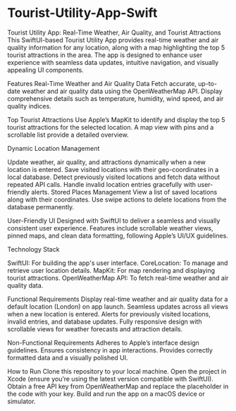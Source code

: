 # Tourist-Utility-App-Swift

Tourist Utility App: Real-Time Weather, Air Quality, and Tourist Attractions
This SwiftUI-based Tourist Utility App provides real-time weather and air quality information for any location, along with a map highlighting the top 5 tourist attractions in the area. The app is designed to enhance user experience with seamless data updates, intuitive navigation, and visually appealing UI components.

Features
Real-Time Weather and Air Quality Data
Fetch accurate, up-to-date weather and air quality data using the OpenWeatherMap API. Display comprehensive details such as temperature, humidity, wind speed, and air quality indices.

Top Tourist Attractions
Use Apple’s MapKit to identify and display the top 5 tourist attractions for the selected location. A map view with pins and a scrollable list provide a detailed overview.

Dynamic Location Management

Update weather, air quality, and attractions dynamically when a new location is entered.
Save visited locations with their geo-coordinates in a local database.
Detect previously visited locations and fetch data without repeated API calls.
Handle invalid location entries gracefully with user-friendly alerts.
Stored Places Management
View a list of saved locations along with their coordinates. Use swipe actions to delete locations from the database permanently.

User-Friendly UI
Designed with SwiftUI to deliver a seamless and visually consistent user experience. Features include scrollable weather views, pinned maps, and clean data formatting, following Apple’s UI/UX guidelines.

Technology Stack

SwiftUI: For building the app's user interface.
CoreLocation: To manage and retrieve user location details.
MapKit: For map rendering and displaying tourist attractions.
OpenWeatherMap API: To fetch real-time weather and air quality data.

Functional Requirements
Display real-time weather and air quality data for a default location (London) on app launch.
Seamless updates across all views when a new location is entered.
Alerts for previously visited locations, invalid entries, and database updates.
Fully responsive design with scrollable views for weather forecasts and attraction details.

Non-Functional Requirements
Adheres to Apple’s interface design guidelines.
Ensures consistency in app interactions.
Provides correctly formatted data and a visually polished UI.

How to Run
Clone this repository to your local machine.
Open the project in Xcode (ensure you’re using the latest version compatible with SwiftUI).
Obtain a free API key from OpenWeatherMap and replace the placeholder in the code with your key.
Build and run the app on a macOS device or simulator.
